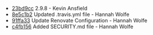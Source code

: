 * [23bd9cc](https://github.com/TryGhost/Casper/commit/23bd9cc) 2.9.8 - Kevin Ansfield
* [8e5c1b2](https://github.com/TryGhost/Casper/commit/8e5c1b2) Updated .travis.yml file - Hannah Wolfe
* [91ffa33](https://github.com/TryGhost/Casper/commit/91ffa33) Update Renovate Configuration - Hannah Wolfe
* [c4fb156](https://github.com/TryGhost/Casper/commit/c4fb156) Added SECURITY.md file - Hannah Wolfe
